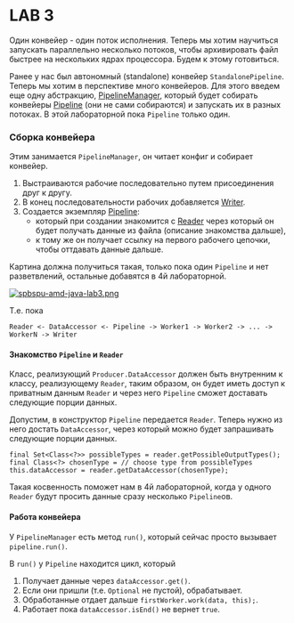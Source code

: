 # LAB 3

Один конвейер - один поток исполнения. Теперь мы хотим научиться запускать параллельно несколько потоков, чтобы архивировать файл быстрее на нескольких ядрах процессора. Будем к этому готовиться.

Ранее у нас был автономный (standalone) конвейер `StandalonePipeline`. Теперь мы хотим в перспективе много конвейеров. Для этого введем еще одну абстракцию, 
[PipelineManager](https://github.com/winter-yuki/spbstu-amd-java/blob/master/src/main/java/ru/spbstu/amd/javaed/pipeline/PipelineManager.java),
который будет собирать конвейеры [Pipeline](https://github.com/winter-yuki/spbstu-amd-java/blob/master/src/main/java/ru/spbstu/amd/javaed/pipeline/Pipeline.java) 
(они не сами собираются) и запускать их в разных потоках. В этой  лабораторной пока `Pipeline` только один.

### Сборка конвейера

Этим занимается `PipelineManager`, он читает конфиг и собирает конвейер.

1. Выстраиваются рабочие последовательно путем присоединения друг к другу.
2. В конец последовательности рабочих добавляется 
[Writer](https://github.com/winter-yuki/spbstu-amd-java/blob/master/src/main/java/ru/spbstu/amd/javaed/pipeline/io/Writer.java).
3. Создается экземпляр 
  [Pipeline](https://github.com/winter-yuki/spbstu-amd-java/blob/master/src/main/java/ru/spbstu/amd/javaed/pipeline/Pipeline.java):
    - который при создании знакомится с 
    [Reader](https://github.com/winter-yuki/spbstu-amd-java/blob/master/src/main/java/ru/spbstu/amd/javaed/pipeline/io/Reader.java)
    через который он будет получать данные из файла (описание знакомства дальше),
    - к тому же он получает ссылку на первого рабочего цепочки, чтобы оттдавать данные дальше.

Картина должна получиться такая, только пока один `Pipeline` и нет разветвлений, остальные добавятся в 4й лабораторной.

[![spbspu-amd-java-lab3.png](https://i.postimg.cc/YSt7S4ff/spbspu-amd-java-lab3.png)](https://postimg.cc/ZWs275QC)

Т.е. пока
```
Reader <- DataAccessor <- Pipeline -> Worker1 -> Worker2 -> ... -> WorkerN -> Writer
```

#### Знакомство `Pipeline` и `Reader`

Класс, реализующий `Producer.DataAccessor` должен быть внутренним к классу, реализующему `Reader`, таким образом, он будет иметь доступ к приватным данным `Reader` и через него `Pipeline` сможет доставать следующие порции данных.

Допустим, в конструктор `Pipeline` передается `Reader`. Теперь нужно из него достать `DataAccessor`, через который можно будет запрашивать следующие порции данных.
```
final Set<Class<?>> possibleTypes = reader.getPossibleOutputTypes();
final Class<?> chosenType = // choose type from possibleTypes
this.dataAccessor = reader.getDataAccessor(chosenType);
```

Такая косвенность поможет нам в 4й лабораторной, когда у одного `Reader` будут просить данные сразу несколько `Pipeline`ов.
    
#### Работа конвейера

У `PipelineManager` есть метод `run()`, который сейчас просто вызывает `pipeline.run()`.

В `run()` у `Pipeline` находится цикл, который 
1. Получает данные через `dataAccessor.get()`.
2. Если они пришли (т.е. `Optional` не пустой), обрабатывает.
3. Обработанные отдает дальше ```firstWorker.work(data, this);```.
4. Работает пока ```dataAccessor.isEnd()``` не вернет `true`.
